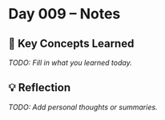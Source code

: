 # Day 009 – Notes

## 🔑 Key Concepts Learned

_TODO: Fill in what you learned today._

## 💡 Reflection

_TODO: Add personal thoughts or summaries._
